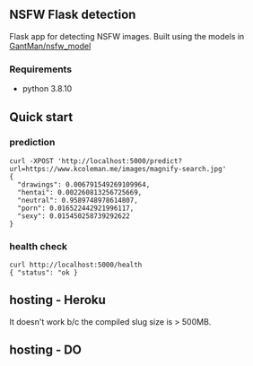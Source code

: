 ## NSFW Flask detection

Flask app for detecting NSFW images. Built using the models in [GantMan/nsfw_model](https://github.com/GantMan/nsfw_model)

### Requirements
- python 3.8.10

## Quick start
### prediction

```
curl -XPOST 'http://localhost:5000/predict?url=https://www.kcoleman.me/images/magnify-search.jpg'
{
  "drawings": 0.006791549269109964,
  "hentai": 0.002260813256725669,
  "neutral": 0.9589748978614807,
  "porn": 0.016522442921996117,
  "sexy": 0.015450258739292622
}
```
### health check
```
curl http://localhost:5000/health
{ "status": "ok }
```

## hosting - Heroku
It doesn't work b/c the compiled slug size is > 500MB.
## hosting - DO
